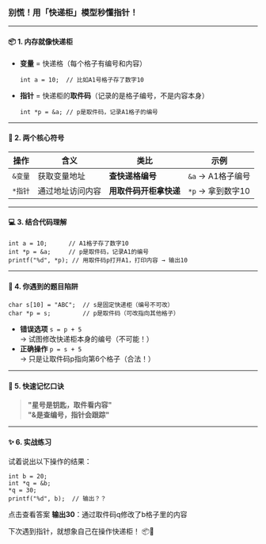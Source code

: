 ### 别慌！用「快递柜」模型秒懂指针！

---

#### 📦 ​**1. 内存就像快递柜**​

- ​**变量**​ = 快递格（每个格子有编号和内容）
    
    ```
    int a = 10;  // 比如A1号格子存了数字10
    ```
    
- ​**指针**​ = 快递柜的**取件码**​（记录的是格子编号，不是内容本身）
    
    ```
    int *p = &a; // p是取件码，记录A1格子的编号
    ```
    

---

#### 🔑 ​**2. 两个核心符号**​

|操作|含义|类比|示例|
|---|---|---|---|
|`&变量`|获取变量地址|​**查快递格编号**​|`&a` → A1格子编号|
|`*指针`|通过地址访问内容|​**用取件码开柜拿快递**​|`*p` → 拿到数字10|

---

#### 💻 ​**3. 结合代码理解**​

```
int a = 10;      // A1格子存了数字10
int *p = &a;     // p是取件码，记录A1的编号
printf("%d", *p); // 用取件码p打开A1，打印内容 → 输出10
```

---

#### 🚨 ​**4. 你遇到的题目陷阱**​

```
char s[10] = "ABC";  // s是固定快递柜（编号不可改）
char *p = s;         // p是取件码（可改指向其他格子）
```

- ​**错误选项**​ `s = p + 5`  
    → 试图修改快递柜本身的编号（不可能！）
- ​**正确操作**​ `p = s + 5`  
    → 只是让取件码p指向第6个格子（合法！）

---

#### 🧠 ​**5. 快速记忆口诀**​

> ​**​"星号是钥匙，取件看内容"​**​  
> ​**​"&是查编号，指针会跟踪"​**​

---

#### ✨ ​**6. 实战练习**​

试着说出以下操作的结果：

```
int b = 20;
int *q = &b;
*q = 30;
printf("%d", b);  // 输出？？
```

点击查看答案 **输出30**：通过取件码q修改了b格子里的内容

下次遇到指针，就想象自己在操作快递柜！ 📦🔑